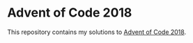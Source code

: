 # Advent of Code 2018

This repository contains my solutions to [Advent of Code
2018][advent-of-code-2018].

[advent-of-code-2018]: https://adventofcode.com/2018
